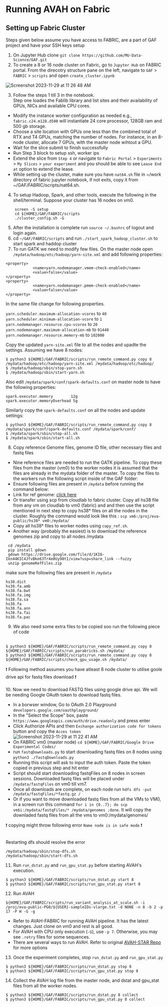 # Running AVAH on Fabric

## Setting up Fabric Cluster

Steps given below assume you have access to FABRIC, are a part of GAF project and have your SSH keys setup

1. On Jupyter Hub clone `git clone https://github.com/MU-Data-Science/GAF.git`
2. To create a 8 or 16 node cluster on Fabric, go to `Jupyter Hub` on FABRIC portal. From the direcotry structure pane on the left, navigate to `GAF` > `FABRIC` > `scripts`  and open `create_cluster.ipynb`

  ![Screenshot 2023-11-29 at 11 26 48 AM](https://github.com/MU-Data-Science/GAF/assets/22073166/e0957486-8381-4197-ba52-42e145a51b23)

3. Follow the steps 1 till 3 in the notebook.</br> 
Step one loades the Fablib library and list sites and their availability of GPUs, NICs and available CPU cores.  
  - Modify the instance worker configuration as needed e.g., `fabric.c24.m128.d500` will instantiate 24 core processor, 128GB ram and 500 gb storage. 
  - Choose a site location with GPUs one less than the combined total of RTX and T4 GPUs, matching the number of nodes. For instance, in an 8-node cluster, allocate 7 GPUs, with the master node wihtout a GPU.
  - Wait for the slice submit to finish successfully
  - Run Step 3 block to setup ssh, worker ips 
  - Extend the slice from `Step 4` or navigate to `Fabric Portal` > `Experiments` > `My Slices` > `your experiment` and you should be able to see `Lease End at` option to extend the lease. 
 - While setting up the cluster, make sure you have `nat64.sh` file in ~/work directory of fabric jupyter notebook, if not exits, copy it from ~/GAF/FABRIC/scripts/nat64.sh.
4. To setup Hadoop, Spark, and other tools, execute the following in the shell/terminal. Suppose your cluster has 16 nodes on vm0.
  ```
      screen -S setup
      cd ${HOME}/GAF/FABRIC/scripts
      ./cluster_config.sh -G
  ```
5. After the installation is complete run `source ~/.bashrc` of logout and login again.
6. cd `~/GAF/FABRIC/scripts` and run `./start_spark_hadoop_cluster.sh` to start spark and haddop cluster
7. To run GATK we need to modify few files. On the master node open `/mydata/hadoop/etc/hadoop/yarn-site.xml` and add following properties:
 ```
 <property>
             <name>yarn.nodemanager.vmem-check-enabled</name>
             <value>false</value>
</property>
<property>
             <name>yarn.nodemanager.pmem-check-enabled</name>
             <value>false</value>
</property>

```
In the same file change <values> for following properties. 
 
 `yarn.scheduler.maximum-allocation-vcores` to `40` <br>
 `yarn.scheduler.minimum-allocation-vcore` to `1` <br>
 `yarn.nodemanager.resource.cpu-vcores` to `20` <br>
 `yarn.nodemanager.maximum-allocation-mb` to `91440` <br>
 `yarn.nodemanager.resource.memory-mb` to `102000` <br> 
 
 Copy the updated `yarn-site.xml` file to all the nodes and upadte the settings. Assuming we have 8 nodes:
 
 ```
 $ python3 ${HOME}/GAF/FABRIC/scripts/run_remote_command.py copy 8 /mydata/hadoop/etc/hadoop/yarn-site.xml /mydata/hadoop/etc/hadoop/
 $ /mydata/hadoop/sbin/stop-yarn.sh
 $ /mydata/hadoop/sbin/start-yarn.sh
 ```

 Also edit `/mydata/spark/conf/spark-defaults.conf` on master node to have the following properties:
 
 ```
 spark.executor.memory        12g
 spark.executor.memoryOverhead 5g
 ```

 Similarly copy the `spark-defaults.conf` on all the nodes and update settings:
 
 ``` 
 $ python3 ${HOME}/GAF/FABRIC/scripts/run_remote_command.py copy 8 /mydata/spark/conf/spark-defaults.conf /mydata/spark/conf/
 $ /mydata/spark/sbin/stop-all.sh
 $ /mydata/spark/sbin/start-all.sh
 ```

8. Copy reference Genome files, genome ID file, other necessary files and fastq files </br>
  - Nine reference files are needed to run the GATK pipeline. To copy these files from the master (vm0) to the worker nodes it is assumed that the files are already in the mydata folder of the master. To copy the files to the workers run the following script inside of the GAF folder:  
  - Ensure following files are present in `/mydata` before running the command below:
  - Link for ref genome: [click here](https://mailmissouri-my.sharepoint.com/:u:/g/personal/raopr_umsystem_edu/EcAAl7ea7kJGiVzbMuI5XicBOq2jEXeLN38rL8NSqii5HQ?e=8njtmq)
  - Or transfer using scp from cloudlab to fabric cluster. Copy all hs38 file from any vm on cloudlab to vm0 (fabric) and and then use the script mentioned in next step to copy hs38* files on all the nodes in the cluster. Roughly the command would look like this : `scp vm6:/proj/eva-public/hs38* vm0:/mydata/`
  - Copy all hs38* files to worker nodes using `copy_ref.sh`.
  - Another way (probably the easiest) is to download the reference genomes zip and copy to all nodes /mydata
 ```
  cd /mydata
  pip install gdown
  gdown https://drive.google.com/file/d/1KI6-Ikn44KIC4JfvBke63Tr4e0Uy98tI/view?usp=share_link --fuzzy
  unzip genomeRefFiles.zip
 ```
make sure the following files are present in `/mydata`
 ```
 hs38.dict
 hs38.fa.amb
 hs38.fa.bwt
 hs38.fa.img
 hs38.fa.sa
 hs38.fa
 hs38.fa.ann
 hs38.fa.fai
 hs38.fa.pac
 ```

9. We also need some extra files to be copied soo run the following piece of code <br> <br>
 
 ```
 $ python3 ${HOME}/GAF/FABRIC/scripts/run_remote_command.py copy 8 ${HOME}/GAF/FABRIC/scripts/run_parabricks.sh /mydata/
 $ python3 ${HOME}/GAF/FABRIC/scripts/run_remote_command.py copy 8 ${HOME}/GAF/FABRIC/scripts/check_gpu_usage.sh /mydata/
 ```

:exclamation: Following method assumes you have atleast 8 node cluster to utilise goole drive api for fastq files download :exclamation: <br> <br>
10. Now we need to download FASTQ files using google drive api. We will be needing Google OAuth token to download fastq files. 
  - In a borwser window, Go to OAuth 2.0 Playground  `developers.google.com/oauthplayground/`
  - In the "Select the Scope" box, paste  `https://www.googleapis.com/auth/drive.readonly` and press enter 
  - Click Authorize APIs and then `Exchange authorization code for tokens` button and copy the `Acces token`
    ![Screenshot 2023-11-29 at 11 22 41 AM](https://github.com/MU-Data-Science/GAF/assets/22073166/1f41c846-08f2-432b-b7cf-2c9169561f02)
  - On FABRIC vm0 (master node) `cd ${HOME}/GAF/FABRIC/Google Drive Experimental Codes/`
  - run `fastqDownloads.py` to start downloading fastq files on 8 nodes using `python3 ./fastqDownloads.py` 
  - Running this script will ask to input the auth token. Paste the token copied in previous step and hit enter
  - Script should start downloading fastqFiles on 8 nodes in screen sessions. Downloaded fastq files will be placed under `/mydata/fastqFiles` on vm0 till vm7. 
  - Once all downloads are complete, on each node run `hdfs dfs -put /mydata/fastqFiles/*fastq.gz /`
  - Or if you want to move downloaded fastq files from all the VMs to VM0, in a screen run this command `for i in {0..7}; do scp vm$i:/mydata/fastqFiles/* /mydata/genomes ;done`. It will copy the downladed fastq files from all the vms to vm0:/mydata/genomes/


 :exclamation: copying might throw following error `Name node is in safe mode` :exclamation: <br> <br> 

 Restarting dfs should resolve the error 
 ```
 /mydata/hadoop/sbin/stop-dfs.sh
 /mydata/hadoop/sbin/start-dfs.sh
 ```
11. Run `run_dstat.py` and `run_gpu_stat.py` before starting AVAH's execution.
```
$ python3 ${HOME}/GAF/FABRIC/scripts/run_dstat.py start 8
$ python3 ${HOME}/GAF/FABRIC/scripts/run_gpu_stat.py start 8
```

12. Run AVAH 

 ```
 ${HOME}/GAF/FABRIC/scripts/run_variant_analysis_at_scale.sh -i /proj/eva-public-PG0/${USER}-sampleIDs-vlarge.txt -d NONE -n 8 -b 2 -p 17 -P H -G -g
 ```
  - Refer to AVAH-FABRIC for running AVAH pipeline. It has the latest changes. Just clone on vm0 and rest is all good. 
  - For AVAH with CPU only execution (`-G`), use `-p 7`. Otherwise, you may see `.retry` files for some sequences. 
  - There are several ways to run AVAH. Refer to original [AVAH-STAR Repo](https://github.com/MU-Data-Science/GAF/tree/main/AVAH-STAR) for more options 

13. Once the experiment completes,  stop `run_dstat.py` and `run_gpu_stat.py` 
```
$ python3 ${HOME}/GAF/FABRIC/scripts/run_dstat.py stop 8
$ python3 ${HOME}/GAF/FABRIC/scripts/run_gpu_stat.py stop 8
```

14. Collect the AVAH log file from the master node, and dstat and gpu_stat files from all the worker nodes.
```
$ python3 ${HOME}/GAF/FABRIC/scripts/run_dstat.py 8 collect
$ python3 ${HOME}/GAF/FABRIC/scripts/run_gpu_stat.py 8 collect
```


























